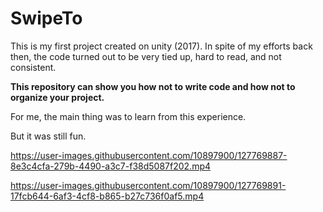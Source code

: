 # SwipeTo
This is my first project created on unity (2017).
In spite of my efforts back then, the code turned out to be very tied up, hard to read, and not consistent.

**This repository can show you how not to write code and how not to organize your project.**

For me, the main thing was to learn from this experience.

But it was still fun.


https://user-images.githubusercontent.com/10897900/127769887-8e3c4cfa-279b-4490-a3c7-f38d5087f202.mp4

https://user-images.githubusercontent.com/10897900/127769891-17fcb644-6af3-4cf8-b865-b27c736f0af5.mp4
